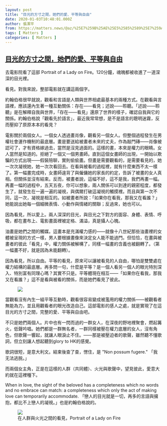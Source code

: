 ```yaml
---
layout: post
title: "目光的方寸之間，她們的愛、平等與自由"
date: 2020-01-03T10:48:01.000Z
author: 張潔平
from: https://matters.news/@az/%25E7%259B%25AE%25E5%2585%2589%25E7%259A%2584%25E6%2596%25B9%25E5%25AF%25B8%25E4%25B9%258B%25E9%2596%2593-%25E5%25A5%25B9%25E5%2580%2591%25E7%259A%2584%25E6%2584%259B-%25E5%25B9%25B3%25E7%25AD%2589%25E8%2588%2587%25E8%2587%25AA%25E7%2594%25B1-zdpuApw7ApZtqciXsiySXevA3weQuaHs4DjvVVh345PWKeqeM
tags: [ Matters ]
categories: [ Matters ]
---
```

<!--1578048481000-->
[目光的方寸之間，她們的愛、平等與自由](https://matters.news/@az/%25E7%259B%25AE%25E5%2585%2589%25E7%259A%2584%25E6%2596%25B9%25E5%25AF%25B8%25E4%25B9%258B%25E9%2596%2593-%25E5%25A5%25B9%25E5%2580%2591%25E7%259A%2584%25E6%2584%259B-%25E5%25B9%25B3%25E7%25AD%2589%25E8%2588%2587%25E8%2587%25AA%25E7%2594%25B1-zdpuApw7ApZtqciXsiySXevA3weQuaHs4DjvVVh345PWKeqeM)
------

<div>
<p>去電影院看了這部 Portrait of a Lady on Fire。120分鐘，魂魄都被收進了一道深深的目光裡。</p><p>看見。對我來說，整部電影就在講這兩個字。</p><p>約翰伯格很早就說，觀看和言語是人類與世界相處最基本的兩種方式。在觀看與言語裡，應該還內生著一種互動關係：存在——看見；述說——聆聽。「述說——聆聽」是在解釋自我與世界，「存在——看見」還原了世界的樣子，確認自我與它的關係。約翰伯格說「觀看先於語言」，最近我常常想，是不是語言的聰明迷霧，反而壓抑了原原本本的看見？</p><p>電影關於兩個女人。一個女人透過畫肖像，觀看另一個女人。但整個過程發生在男權社會運作機制的最底層。畫是要送給被畫者未來的丈夫，作為敲門磚——肖像被認可了，才有資格嫁過去，當然是沒見過面的。這樣的畫，本來是權力的眼睛。女人當然是知道的。拒絕了一個又一個男畫師。直到這個女畫師的出現，一開始以欺騙的方式出現——假裝陪聊，實則偷偷畫。但畫是需要觀看的，是需要看見的，她一次次凝視她，她一次次看回去。在看與被看的過程裡，就有什麼東西不太一樣了。第一幅畫完成時，女畫師違背了與僱傭她的家長的約定，告訴了被畫的女人真相。但關係並沒有結束。反而，被畫者說，這幅不好，這不是我，我們再畫一幅。再畫一幅的過程中，五天五夜，你可以想象，兩人關係可以到達的親密程度，都發生了，就發生在一遍一遍的凝視，與偶爾打破這凝視的觸摸裡。而且與第一次不同，這一次，凝視是相互的。如被畫者所說：「如果你在看我，那我又在看誰？」她能說出她每一個細微表情、小動作與情緒的關聯；反過來，她也可以。</p><p>因為看見，所以愛上。兩人深深的目光，與目光之下對方的面容、身體、表情、呼吸，都在畫布上、電影畫面裡被定格、滿溢，真是攝人心魄。</p><p>油畫是她們之間的觸媒。這畫本是充滿權力感的——就像十八世紀那些油畫裡的女體被呈現的方式一樣，男人要根據畫像來決定女人能不能過門。但恰恰，在畫與被畫者的彼此「看見」中，權力關係被解構了，同樣一幅畫的含義也被翻轉了。（第一幅畫不好，就是因為未能翻轉）。</p><p>因為看見，所以自由。平等的看見，原來可以讓被看見的人自由，哪怕是雙雙處在權力結構的最底層。再多問一句，什麼是平等？是一個人看另一個人的眼光特別深入、特別富有同理心嗎？其實不只是。平等體現在相互——「如果你在看我，那我又在看誰？」這不是看與被看的關係，而是她們看見了彼此。</p><figure class="image">      <picture>        <source type="image/webp" media="(min-width: 768px)" srcset="https://assets.matters.news/processed/1080w/embed/c43637de-bd45-42c5-96c8-f6fdbe9030b5.webp" onerror="this.srcset='https://assets.matters.news/embed/c43637de-bd45-42c5-96c8-f6fdbe9030b5.jpeg'">        <source media="(min-width: 768px)" srcset="https://assets.matters.news/processed/1080w/embed/c43637de-bd45-42c5-96c8-f6fdbe9030b5.jpeg" onerror="this.srcset='https://assets.matters.news/embed/c43637de-bd45-42c5-96c8-f6fdbe9030b5.jpeg'">        <source type="image/webp" srcset="https://assets.matters.news/processed/540w/embed/c43637de-bd45-42c5-96c8-f6fdbe9030b5.webp">        <img src="https://assets.matters.news/embed/c43637de-bd45-42c5-96c8-f6fdbe9030b5.jpeg" srcset="https://assets.matters.news/processed/540w/embed/c43637de-bd45-42c5-96c8-f6fdbe9030b5.jpeg" loading="lazy" referrerpolicy="no-referrer">      </picture>    <figcaption><span></span></figcaption></figure><p>當觀看沒有內生一組平等互動時，觀看很容易變成被濫用的權力關係——被觀看者無能為力，並且用觀看者的眼光改造自己。這部電影的感人之處，就是實現了在這目光的方寸之間，完整的愛、平等與自由吧。</p><p>不只是她們兩個人。片中也有一閃而過的一群女人，在深夜的野地裡聚會，燃起篝火，低聲吟唱。她們都是一群無名者，一群同樣被壓在權力底層的女人，沒有角色，但歌聲一響起，就讓人眼淚止不住。——那是被壓迫者的歌聲，雖然聽不懂歌詞，但立刻讓人想起聽到glory to HK的感覺。</p><p>歌詞很短，是意大利文。結束後查了查，愣住，是 "Non possum fugere." 「我无法逃脱。」</p><p>而兩個女主角，正是在這樣的人群（共同體）、火光與歌聲中，望見彼此，愛意大約就在這裡種下。</p><p>When in love, the sight of the beloved has a completeness which no words and no embrace can match: a completeness which only the act of making love can temporarily accommodate. 「戀人的目光就是一切，再多的言語與擁抱，都比不上戀人的凝視。」也是約翰伯格說的。</p><figure class="image">      <picture>        <source type="image/webp" media="(min-width: 768px)" srcset="https://assets.matters.news/embed/ced280ab-2446-483a-b9ef-42b884f61907.gif" onerror="this.srcset='https://assets.matters.news/embed/ced280ab-2446-483a-b9ef-42b884f61907.gif'">        <source media="(min-width: 768px)" srcset="https://assets.matters.news/embed/ced280ab-2446-483a-b9ef-42b884f61907.gif" onerror="this.srcset='https://assets.matters.news/embed/ced280ab-2446-483a-b9ef-42b884f61907.gif'">        <source type="image/webp" srcset="https://assets.matters.news/embed/ced280ab-2446-483a-b9ef-42b884f61907.gif">        <img src="https://assets.matters.news/embed/ced280ab-2446-483a-b9ef-42b884f61907.gif" srcset="https://assets.matters.news/embed/ced280ab-2446-483a-b9ef-42b884f61907.gif" loading="lazy" referrerpolicy="no-referrer">      </picture>    <figcaption><span>在人群與火光之間的看見，Portrait of a Lady on Fire</span></figcaption></figure>
</div>
